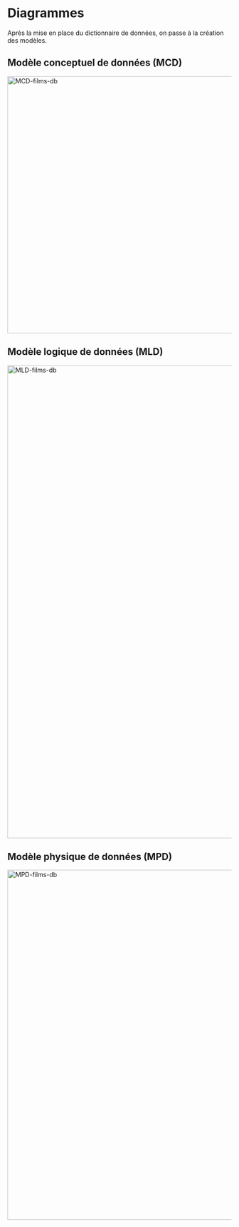 # Diagrammes

Après la mise en place du dictionnaire de données, on passe à la création des modèles.

## Modèle conceptuel de données (MCD)

<img width="577" alt="MCD-films-db" src="https://github.com/2023-cda-alt-devops-p4/streaming-cl/assets/77630883/3c0f942b-b5f2-42d7-a780-f93236b5f75d">

## Modèle logique de données (MLD)

<img width="1062" alt="MLD-films-db" src="https://github.com/2023-cda-alt-devops-p4/streaming-cl/assets/77630883/288ad0c7-8da7-46c4-927c-6f6b30b63690">

## Modèle physique de données (MPD)

<img width="786" alt="MPD-films-db" src="https://github.com/2023-cda-alt-devops-p4/streaming-cl/assets/77630883/8270172d-bebe-4705-a64e-a5ac9ac9a90a">

